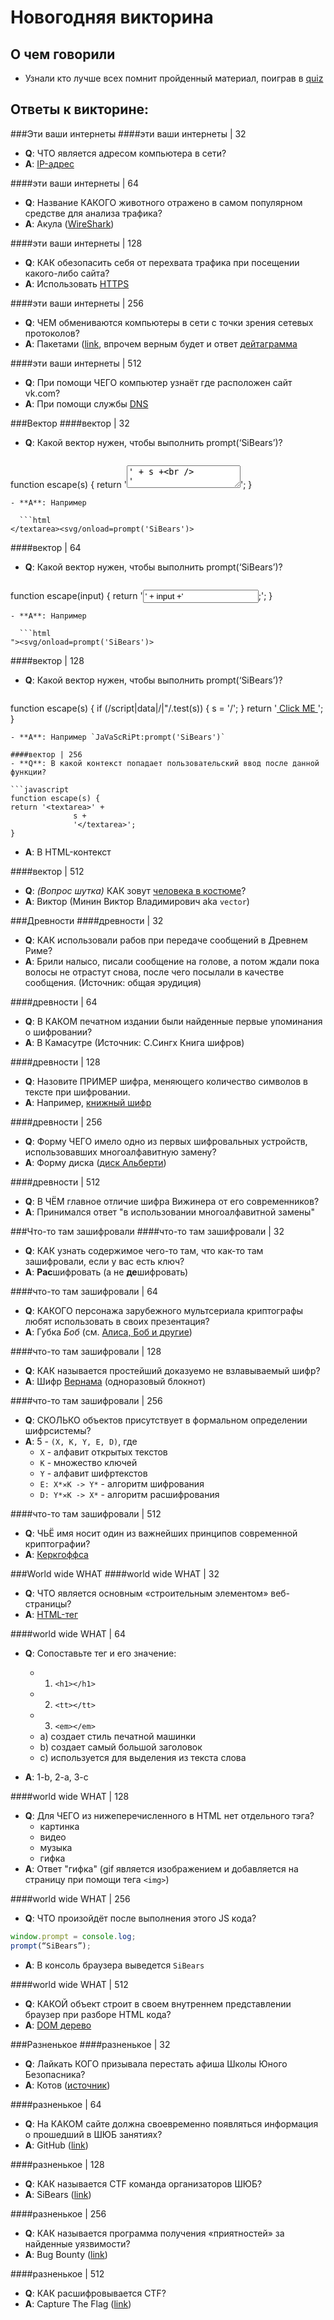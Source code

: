 # Новогодняя викторина

## О чем говорили
- Узнали кто лучше всех помнит пройденный материал, поиграв в [quiz](NewYearQuiz.pptx)

## Ответы к викторине:
###Эти ваши интернеты
####эти ваши интернеты | 32
- **Q**: ЧТО является адресом компьютера в сети?
- **A**: [IP-адрес](https://ru.wikipedia.org/wiki/IP-%D0%B0%D0%B4%D1%80%D0%B5%D1%81)

####эти ваши интернеты | 64
- **Q**: Название КАКОГО животного отражено в самом популярном средстве для анализа трафика?
- **A**: Акула ([WireShark](https://www.wireshark.org/))

####эти ваши интернеты | 128
- **Q**: КАК обезопасить себя от перехвата трафика при посещении какого-либо сайта?
- **A**: Использовать [HTTPS](https://ru.wikipedia.org/wiki/HTTPS)

####эти ваши интернеты | 256
- **Q**: ЧЕМ обмениваются компьютеры в сети с точки зрения сетевых протоколов?
- **A**: Пакетами ([link](https://ru.wikipedia.org/wiki/%D0%9F%D0%B0%D0%BA%D0%B5%D1%82_(%D1%81%D0%B5%D1%82%D0%B5%D0%B2%D1%8B%D0%B5_%D1%82%D0%B5%D1%85%D0%BD%D0%BE%D0%BB%D0%BE%D0%B3%D0%B8%D0%B8)), впрочем верным будет и ответ [дейтаграмма](https://ru.wikipedia.org/wiki/%D0%94%D0%B0%D1%82%D0%B0%D0%B3%D1%80%D0%B0%D0%BC%D0%BC%D0%B0)

####эти ваши интернеты | 512
- **Q**: При помощи ЧЕГО компьютер узнаёт где расположен сайт vk.com?
- **A**: При помощи службы [DNS](https://ru.wikipedia.org/wiki/DNS)

###Вектор
####вектор | 32
- **Q**: Какой вектор нужен, чтобы выполнить prompt(‘SiBears’)?

  ```javascript
function escape(s) {
 return '<textarea>' + 
				s + 	
				'</textarea>'; 
} 
  ```
- **A**: Например

    ```html
</textarea><svg/onload=prompt('SiBears')> 
  ```

####вектор | 64
- **Q**: Какой вектор нужен, чтобы выполнить prompt(‘SiBears’)?

  ```javascript
function escape(input) { 
	return '<input type="text" value="' + input +'">;'; 
}
  ```
- **A**: Например

    ```html
"><svg/onload=prompt('SiBears')> 
  ```
  
####вектор | 128
- **Q**: Какой вектор нужен, чтобы выполнить prompt(‘SiBears’)?

  ```javascript
function escape(s) {
  if (/script|data|\/|"/.test(s)) {
      s = '/';
  }
  return '<a href="' + s + '"> Click ME </a>'; 
}
  ```
- **A**: Например `JaVaScRiPt:prompt('SiBears')`

####вектор | 256
- **Q**: В какой контекст попадает пользовательский ввод после данной функции?

  ```javascript
function escape(s) {
 return '<textarea>' + 
				s + 	
				'</textarea>'; 
} 
  ```
- **A**: В HTML-контекст

####вектор | 512
- **Q**: *(Вопрос шутка)* КАК зовут [человека в костюме](https://sibsutis.ru/upload/iblock/d5f/IMG_2909.JPG)?
- **A**: Виктор (Минин Виктор Владимирович aka `vector`)

###Древности
####древности | 32
- **Q**: КАК использовали рабов при передаче сообщений в Древнем Риме?
- **A**: Брили налысо, писали сообщение на голове, а потом ждали пока волосы не отрастут снова, после чего посылали в качестве сообщения. (Источник: общая эрудиция)

####древности | 64
- **Q**: В КАКОМ печатном издании были найденные первые упоминания о шифровании?
- **A**: В Камасутре (Источник: С.Сингх Книга шифров)

####древности | 128
- **Q**: Назовите ПРИМЕР шифра, меняющего количество символов в тексте при шифровании.
- **A**: Например, [книжный шифр](https://ru.wikipedia.org/wiki/%D0%9A%D0%BD%D0%B8%D0%B6%D0%BD%D1%8B%D0%B9_%D1%88%D0%B8%D1%84%D1%80)

####древности | 256
- **Q**: Форму ЧЕГО имело одно из первых шифровальных устройств, использовавших многоалфавитную замену?
- **A**: Форму диска ([диск Альберти](http://hijos.ru/2014/02/23/albertishifrovalshhik/))

####древности | 512
- **Q**: В ЧЁМ главное отличие шифра Вижинера от  его современников?
- **A**: Принимался ответ "в использовании многоалфавитной замены"

###Что-то там зашифровали
####что-то там зашифровали | 32
- **Q**: КАК узнать содержимое чего-то там, что как-то там зашифровали, если у вас есть ключ?
- **A**: **Рас**шифровать (а не **де**шифровать)

####что-то там зашифровали | 64
- **Q**: КАКОГО персонажа зарубежного мультсериала криптографы любят использовать в своих презентация?
- **A**: Губка *Боб* (см. [Алиса, Боб и другие](https://ru.wikipedia.org/wiki/%D0%90%D0%BB%D0%B8%D1%81%D0%B0_%D0%B8_%D0%91%D0%BE%D0%B1))

####что-то там зашифровали | 128
- **Q**: КАК называется простейший доказуемо не взлавываемый шифр?
- **A**: Шифр [Вернама](https://ru.wikipedia.org/wiki/%D0%A8%D0%B8%D1%84%D1%80_%D0%92%D0%B5%D1%80%D0%BD%D0%B0%D0%BC%D0%B0) (одноразовый блокнот)

####что-то там зашифровали | 256
- **Q**: СКОЛЬКО объектов присутствует в формальном определении шифрсистемы?
- **A**: 5 - `(X, K, Y, E, D)`, где
  - `X` - алфавит открытых текстов
  - `K` - множество ключей
  - `Y` - алфавит шифртекстов
  - `E: X*✕K -> Y*` - алгоритм шифрования
  - `D: Y*✕K -> X*` - алгоритм расшифрования

####что-то там зашифровали | 512
- **Q**: ЧЬЁ имя носит один из важнейших принципов современной криптографии?
- **A**: [Керкгоффса](https://ru.wikipedia.org/wiki/%D0%9F%D1%80%D0%B8%D0%BD%D1%86%D0%B8%D0%BF_%D0%9A%D0%B5%D1%80%D0%BA%D0%B3%D0%BE%D1%84%D1%84%D1%81%D0%B0)

###World wide WHAT
####world wide WHAT | 32
- **Q**: ЧТО является основным «строительным элементом» веб-страницы?
- **A**: [HTML-тег](https://ru.wikipedia.org/wiki/%D0%AD%D0%BB%D0%B5%D0%BC%D0%B5%D0%BD%D1%82%D1%8B_HTML)

####world wide WHAT | 64
- **Q**: Сопоставьте тег и его значение:
  - 1) `<h1></h1>`
  - 2) `<tt></tt>`
  - 3) `<em></em>`
  
  
  * a) создает стиль печатной машинки
  * b) создает самый большой заголовок
  * c) используется для выделения из текста слова
  
- **A**: 1-b, 2-a, 3-c

####world wide WHAT | 128
- **Q**: Для ЧЕГО из нижеперечисленного в HTML нет отдельного тэга?
  - картинка
  - видео
  - музыка
  - гифка
- **A**: Ответ "гифка" (gif является изображением и добавляется на страницу при помощи тега `<img>`)

####world wide WHAT | 256
- **Q**: ЧТО произойдёт после выполнения этого JS кода?

```javascript
window.prompt = console.log;
prompt(“SiBears”);
```
- **A**: В консоль браузера выведется `SiBears`

####world wide WHAT | 512
- **Q**: КАКОЙ объект строит в своем внутреннем представлении браузер при разборе HTML кода?
- **A**: [DOM дерево](https://ru.wikipedia.org/wiki/Document_Object_Model)

###Разненькое
####разненькое | 32
- **Q**: Лайкать КОГО призывала перестать афиша Школы Юного Безопасника?
- **A**: Котов ([источник](https://vk.com/sibears_school?z=photo-129520208_433248514%2Falbum-129520208_0%2Frev))

####разненькое | 64
- **Q**: На КАКОМ сайте должна своевременно появляться информация о прошедший в ШЮБ занятиях?
- **A**: GitHub ([link](https://github.com/sibears/school))

####разненькое | 128
- **Q**: КАК называется CTF команда организаторов ШЮБ?
- **A**: SiBears ([link](https://vk.com/sibears_tomsk))

####разненькое | 256
- **Q**: КАК называется программа получения «приятностей» за найденные уязвимости?
- **A**: Bug Bounty ([link](https://ru.wikipedia.org/wiki/%D0%9F%D1%80%D0%BE%D0%B3%D1%80%D0%B0%D0%BC%D0%BC%D0%B0_Bug_Bounty))

####разненькое | 512
- **Q**: КАК расшифровывается CTF?
- **A**: Capture The Flag ([link](https://ctftime.org/ctf-wtf/))


